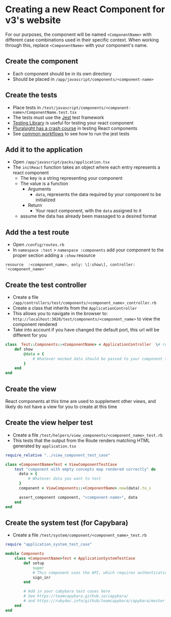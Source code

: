 # Creating a new React Component for v3's website

For our purposes, the component will be named `<ComponentName>` with different case combinations used in their specific context. When working through this, replace `<ComponentName>` with your component's name.

## Create the component

- Each component should be in its own directory
- Should be placed in `/app/javascript/components/<component-name>`

## Create the tests

- Place tests in `/test/javascript/components/<component-name>/ComponentName.test.tsx`
- The tests must use the [Jest](https://jestjs.io/) test framework
- [Testing Library](https://testing-library.com/) is useful for testing your react component
- [Pluralsight has a crash course](https://www.pluralsight.com/guides/how-to-test-react-components-in-typescript) in testing React components
- See [common workflows](./common_workflows.md) to see how to run the jest tests

## Add it to the application

- Open `/app/javascript/packs/application.tsx`
- The `initReact` function takes an object where each entry represents a react component
    - The key is a string representing your component
    - The value is a function
        - Arguments
            - `data`, represents the data required by your component to be initialized
        - Return
            - Your react component, with the `data` assigned to it
    - assume the data has already been massaged to a desired format

## Add the a test route

- Open `/config/routes.rb`
- In `namespace :test` > `namespace :components` add your component to the proper section adding a `:show` resource

`resource  :<component_name>, only: \[:show\], controller:  '<component_name>'`

## Create the test controller

- Create a file `/app/controllers/test/components/<component_name>_controller.rb`
- Create a class that inherits from the `ApplicationController`
- This allows you to navigate in the browser to: `http://localhost:3020/test/components/<component_name>` to view the component rendered
- Take into account if you have changed the default port, this url will be different for you

```ruby
class  Test::Components::<ComponentName> < ApplicationController  \# rubocop:disable Layout/LineLength
    def show
        @data = {
            # Whatever mocked data should be passed to your component to view it
        }
    end
end
```

## Create the view

React components at this time are used to supplement other views, and likely do not have a view for you to create at this time

## Create the view helper test

- Create a file `/test/helpers/view_components/<component_name>_test.rb`
- This tests that the output from the Route renders matching HTML generated by `application.tsx`

```ruby
require_relative "../view_component_test_case"

class <ComponentName>Test < ViewComponentTestCase
    test "component with empty concepts map rendered correctly" do
      data = {
          # Whatever data you want to test
      }
      component = ViewComponents::<ComponentName>.new(data).to_s

      assert_component component, "<component-name>", data
    end
end
```

## Create the system test (for Capybara)

- Create a file `/test/system/component/<component_name>_test.rb`

```ruby
require "application_system_test_case"

module Components
    class <ComponentName>Test < ApplicationSystemTestCase
        def setup
            super
            # This component uses the API, which requires authentication.
            sign_in!
        end

        # Add in your cabybara test cases here
        # See https://teamcapybara.github.io/capybara/
        # and https://rubydoc.info/github/teamcapybara/capybara/master
    end
end
```
